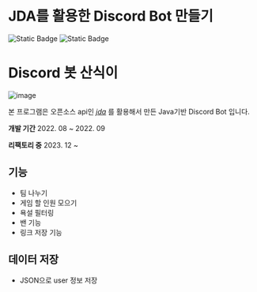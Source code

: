 # JDA를 활용한 Discord Bot 만들기
![Static Badge](https://img.shields.io/badge/Java-3766AB)
 ![Static Badge](https://img.shields.io/badge/DiscordApi-JDA-8A2BE2) 

# Discord 봇 산식이
![image](https://github.com/UNGGU0704/java_discord_bot/assets/130115689/02987509-bb25-412f-a919-3b70f6efe4ad)





본 프로그램은 오픈소스 api인 *[jda](https://github.com/discord-jda/JDA)* 를 활용해서 만든 Java기반 Discord Bot 입니다.

**개발 기간** 
 2022. 08 ~ 2022. 09
 
**리팩토리 중** 
 2023. 12 ~

## 기능 
 - 팀 나누기
 - 게임 할 인원 모으기
- 욕설 필터링
- 밴 기능
- 링크 저장 기능

## 데이터 저장
- JSON으로 user 정보 저장

